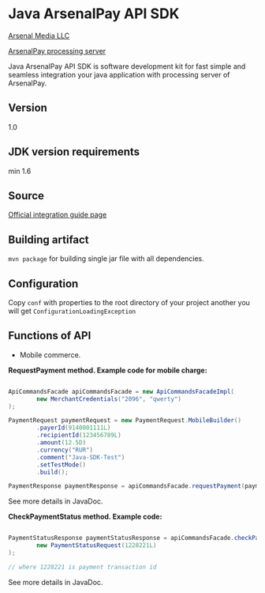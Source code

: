 Java ArsenalPay API SDK
=========

<p><a href="http://www.arsenalmedia.ru/index.php/en">Arsenal Media LLC</a></p>
<p><a href="https://arsenalpay.ru">ArsenalPay processing server</a></p>


<p>Java ArsenalPay API SDK is software development kit for 
fast simple and seamless integration your java application with processing server of ArsenalPay.</p>

Version
----

1.0

JDK version requirements
----

min 1.6

Source
----

<a href="https://arsenalpay.ru/developers.html">Official integration guide page</a>

Building artifact
----

``mvn package`` for building single jar file with all dependencies.

Configuration
----

Copy ``conf`` with properties to the root directory of your project 
another you will get ``ConfigurationLoadingException`` 


Functions of API
----

- Mobile commerce.

<b>RequestPayment method. Example code for mobile charge:</b>

```java 

ApiCommandsFacade apiCommandsFacade = new ApiCommandsFacadeImpl(
        new MerchantCredentials("2096", "qwerty")
);

PaymentRequest paymentRequest = new PaymentRequest.MobileBuilder()
        .payerId(9140001111L)
        .recipientId(123456789L)
        .amount(12.5D)
        .currency("RUR")
        .comment("Java-SDK-Test")
        .setTestMode()
        .build();

PaymentResponse paymentResponse = apiCommandsFacade.requestPayment(paymentRequest);

```        

<p>See more details in JavaDoc.</p>

<b>CheckPaymentStatus method. Example code:</b>

```java  

PaymentStatusResponse paymentStatusResponse = apiCommandsFacade.checkPaymentStatus(
        new PaymentStatusRequest(1228221L)
);

// where 1228221 is payment transaction id

```

<p>See more details in JavaDoc.</p>

